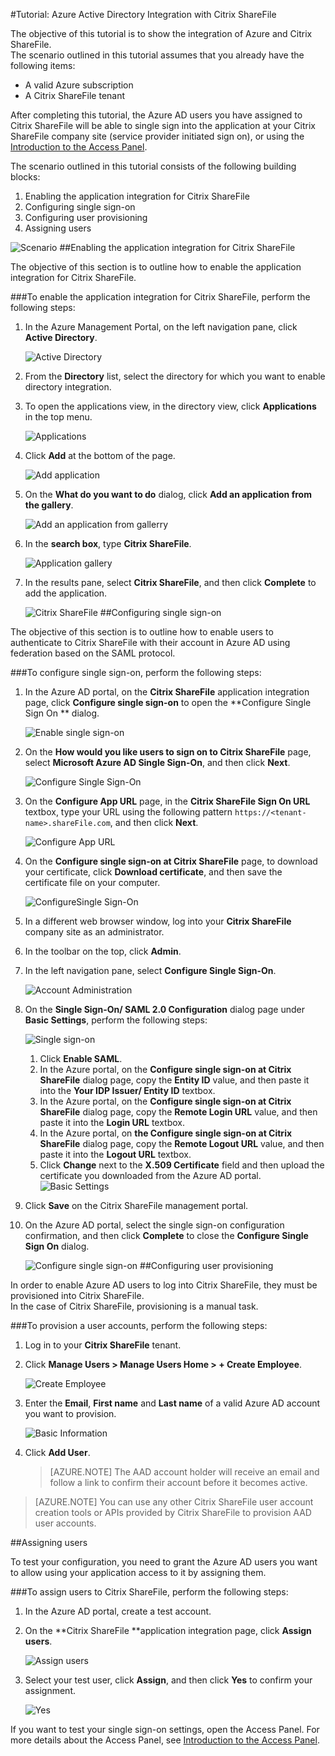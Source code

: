 <properties 
    pageTitle="Tutorial: Azure Active Directory Integration with Citrix ShareFile | Microsoft Azure" 
    description="Learn how to use Citrix ShareFile with Azure Active Directory to enable single sign-on, automated provisioning, and more!" 
    services="active-directory" 
    authors="markusvi"  
    documentationCenter="na" 
    manager="stevenpo"/>
<tags 
    ms.service="active-directory" 
    ms.devlang="na" 
    ms.topic="article" 
    ms.tgt_pltfrm="na" 
    ms.workload="identity" 
    ms.date="10/22/2015" 
    ms.author="markvi" />

#Tutorial: Azure Active Directory Integration with Citrix ShareFile

The objective of this tutorial is to show the integration of Azure and Citrix ShareFile.  
The scenario outlined in this tutorial assumes that you already have the following items:

-   A valid Azure subscription
-   A Citrix ShareFile tenant

After completing this tutorial, the Azure AD users you have assigned to Citrix ShareFile will be able to single sign into the application at your Citrix ShareFile company site (service provider initiated sign on), or using the [Introduction to the Access Panel](active-directory-saas-access-panel-introduction.md).

The scenario outlined in this tutorial consists of the following building blocks:

1.  Enabling the application integration for Citrix ShareFile
2.  Configuring single sign-on
3.  Configuring user provisioning
4.  Assigning users

![Scenario](./media/active-directory-saas-citrix-sharefile-tutorial/IC773620.png "Scenario")
##Enabling the application integration for Citrix ShareFile

The objective of this section is to outline how to enable the application integration for Citrix ShareFile.

###To enable the application integration for Citrix ShareFile, perform the following steps:

1.  In the Azure Management Portal, on the left navigation pane, click **Active Directory**.

    ![Active Directory](./media/active-directory-saas-citrix-sharefile-tutorial/IC700993.png "Active Directory")

2.  From the **Directory** list, select the directory for which you want to enable directory integration.

3.  To open the applications view, in the directory view, click **Applications** in the top menu.

    ![Applications](./media/active-directory-saas-citrix-sharefile-tutorial/IC700994.png "Applications")

4.  Click **Add** at the bottom of the page.

    ![Add application](./media/active-directory-saas-citrix-sharefile-tutorial/IC749321.png "Add application")

5.  On the **What do you want to do** dialog, click **Add an application from the gallery**.

    ![Add an application from gallerry](./media/active-directory-saas-citrix-sharefile-tutorial/IC749322.png "Add an application from gallerry")

6.  In the **search box**, type **Citrix ShareFile**.

    ![Application gallery](./media/active-directory-saas-citrix-sharefile-tutorial/IC773621.png "Application gallery")

7.  In the results pane, select **Citrix ShareFile**, and then click **Complete** to add the application.

    ![Citrix ShareFile](./media/active-directory-saas-citrix-sharefile-tutorial/IC773622.png "Citrix ShareFile")
##Configuring single sign-on

The objective of this section is to outline how to enable users to authenticate to Citrix ShareFile with their account in Azure AD using federation based on the SAML protocol.

###To configure single sign-on, perform the following steps:

1.  In the Azure AD portal, on the **Citrix ShareFile** application integration page, click **Configure single sign-on** to open the **Configure Single Sign On ** dialog.

    ![Enable single sign-on](./media/active-directory-saas-citrix-sharefile-tutorial/IC773623.png "Enable single sign-on")

2.  On the **How would you like users to sign on to Citrix ShareFile** page, select **Microsoft Azure AD Single Sign-On**, and then click **Next**.

    ![Configure Single Sign-On](./media/active-directory-saas-citrix-sharefile-tutorial/IC773624.png "Configure Single Sign-On")

3.  On the **Configure App URL** page, in the **Citrix ShareFile Sign On URL** textbox, type your URL using the following pattern `https://<tenant-name>.shareFile.com`, and then click **Next**.

    ![Configure App URL](./media/active-directory-saas-citrix-sharefile-tutorial/IC773625.png "Configure App URL")

4.  On the **Configure single sign-on at Citrix ShareFile** page, to download your certificate, click **Download certificate**, and then save the certificate file on your computer.

    ![ConfigureSingle Sign-On](./media/active-directory-saas-citrix-sharefile-tutorial/IC773626.png "ConfigureSingle Sign-On")

5.  In a different web browser window, log into your **Citrix ShareFile** company site as an administrator.

6.  In the toolbar on the top, click **Admin**.

7.  In the left navigation pane, select **Configure Single Sign-On**.

    ![Account Administration](./media/active-directory-saas-citrix-sharefile-tutorial/IC773627.png "Account Administration")

8.  On the **Single Sign-On/ SAML 2.0 Configuration** dialog page under **Basic Settings**, perform the following steps:

    ![Single sign-on](./media/active-directory-saas-citrix-sharefile-tutorial/IC773628.png "Single sign-on")

    1.  Click **Enable SAML**.
    2.  In the Azure portal, on the **Configure single sign-on at Citrix ShareFile** dialog page, copy the **Entity ID** value, and then paste it into the **Your IDP Issuer/ Entity ID** textbox.
    3.  In the Azure portal, on the **Configure single sign-on at Citrix ShareFile** dialog page, copy the **Remote Login URL** value, and then paste it into the **Login URL** textbox.
    4.  In the Azure portal, on **the Configure single sign-on at Citrix ShareFile** dialog page, copy the **Remote Logout URL** value, and then paste it into the **Logout URL** textbox.
    5.  Click **Change** next to the **X.509 Certificate** field and then upload the certificate you downloaded from the Azure AD portal.
        ![Basic Settings](./media/active-directory-saas-citrix-sharefile-tutorial/IC773629.png "Basic Settings")

9.  Click **Save** on the Citrix ShareFile management portal.

10. On the Azure AD portal, select the single sign-on configuration confirmation, and then click **Complete** to close the **Configure Single Sign On** dialog.

    ![Configure single sign-on](./media/active-directory-saas-citrix-sharefile-tutorial/IC773630.png "Configure single sign-on")
##Configuring user provisioning

In order to enable Azure AD users to log into Citrix ShareFile, they must be provisioned into Citrix ShareFile.  
In the case of Citrix ShareFile, provisioning is a manual task.

###To provision a user accounts, perform the following steps:

1.  Log in to your **Citrix ShareFile** tenant.

2.  Click **Manage Users \> Manage Users Home \> + Create Employee**.

    ![Create Employee](./media/active-directory-saas-citrix-sharefile-tutorial/IC781050.png "Create Employee")

3.  Enter the **Email**, **First name** and **Last name** of a valid Azure AD account you want to provision.

    ![Basic Information](./media/active-directory-saas-citrix-sharefile-tutorial/IC799951.png "Basic Information")

4.  Click **Add User**.

    >[AZURE.NOTE] The AAD account holder will receive an email and follow a link to confirm their account before it becomes active.

>[AZURE.NOTE] You can use any other Citrix ShareFile user account creation tools or APIs provided by Citrix ShareFile to provision AAD user accounts.

##Assigning users

To test your configuration, you need to grant the Azure AD users you want to allow using your application access to it by assigning them.

###To assign users to Citrix ShareFile, perform the following steps:

1.  In the Azure AD portal, create a test account.

2.  On the **Citrix ShareFile **application integration page, click **Assign users**.

    ![Assign users](./media/active-directory-saas-citrix-sharefile-tutorial/IC773631.png "Assign users")

3.  Select your test user, click **Assign**, and then click **Yes** to confirm your assignment.

    ![Yes](./media/active-directory-saas-citrix-sharefile-tutorial/IC767830.png "Yes")

If you want to test your single sign-on settings, open the Access Panel. For more details about the Access Panel, see [Introduction to the Access Panel](active-directory-saas-access-panel-introduction.md).


